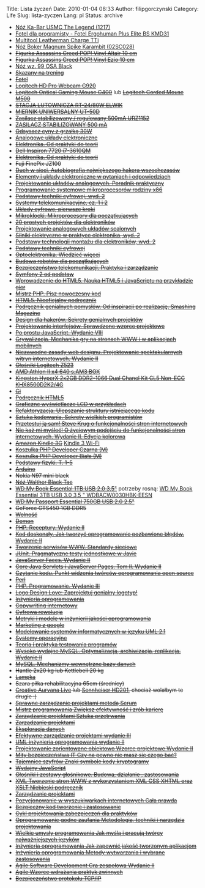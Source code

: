 Title: Lista życzeń
Date: 2010-01-04 08:33
Author: filipgorczynski
Category: Life
Slug: lista-zyczen
Lang: pl
Status: archive

-   [Nóż Ka-Bar USMC The Legend (1217)](https://www.militaria.pl/ka-bar/noz_ka-bar_usmc_the_legend_1217_p73096.xml)
-   [Fotel dla programisty - Fotel Ergohuman Plus Elite BS KMD31](https://www.centrumkrzesel.pl/fotel-ergohuman-plus-elite-bs-kmd31/3294/p)
-   [Multitool Leatherman Charge TTi](https://www.militaria.pl/leatherman/multitool_leatherman_charge_tti_830731_p4252.xml)
-   [Nóż Boker Magnum Spike Karambit (02SC028)](https://www.militaria.pl/boker/noz_boker_magnum_spike_karambit_02sc028_p78247.xml)
-   [~~Figurka Assassins Creed POP! Vinyl Altair 10 cm~~](https://www.ultima.pl/ct/gadzety/figurki/figurki-z-gier/figurka-assassins-creed-pop-vinyl-altair-10-cm)
-   [~~Figurka Assassins Creed POP! Vinyl Ezio 10 cm~~](https://www.ultima.pl/ct/gadzety/figurki/figurki-z-gier/figurka-assassins-creed-pop-vinyl-ezio-10-cm)
-   [Nóż wz. 99 OSA Black](https://www.militaria.pl/ml/noz_wz_99_osa_black_p3070.xml)
-   ~~[Skazany na trening](http://www.empik.com/skazany-na-trening-wade-paul,prod61081448,ksiazka-p)~~
-   ~~[Fotel](http://www.ikea.com/pl/pl/catalog/products/40103100/#/40103100)~~
-   ~~[Logitech HD Pro Webcam C920](http://www.logitech.com/pl-pl/product/hd-pro-webcam-c920?crid=34)~~
-   ~~[Logitech Optical Gaming Mouse G400](http://www.logitech.com/pl-pl/product/optical-gaming-mouse-g400?crid=7)~~ lub ~~[Logitech Corded Mouse M500](http://www.logitech.com/pl-pl/product/5743?crid=7)~~
-   ~~[STACJA LUTOWNICZA RT-24/80W ELWIK](http://sklep.avt.pl/p/pl/49278/stacja+lutownicza+rt-2480w+elwik.html)~~
-   ~~[MIERNIK UNIWERSALNY UT-50D](http://sklep.avt.pl/p/pl/482354/miernik+uniwersalny+ut-50d.html)~~
-   ~~[Zasilacz stabilizowany / regulowany 500mA URZ1152](http://www.ast-anteny.com.pl/zasilacz-stabilizowany-regulowany-500ma-urz1152-szt.html)~~
-   ~~[ZASILACZ STABILIZOWANY 500 mA](http://sklepafar.pl/produkt/zasilacz-stabilizowany-500-ma73)~~
-   ~~[Odsysacz cyny z grzałką 30W](http://electropark.pl/akcesoria-do-lutowania/1218-odsysacz-cyny-z-grzalka-30w--5901001218003.html)~~
-   ~~[Analogowe układy elektroniczne](http://www.btc.pl/index.php?ukey=product&productID=37539)~~
-   ~~[Elektronika. Od praktyki do teorii](http://helion.pl/ksiazki/elektronika-od-praktyki-do-teorii-charles-platt,eleodp.htm)~~
-   ~~[Dell Inspiron 7720 i7-3610QM](http://www.x-kom.pl/p/103497-notebook-laptop-17,3-dell-inspiron-7720-i7-3610qm-16gb-1281000-dvd-rw-1080p.html)~~
-   ~~[Elektronika. Od praktyki do teorii](http://helion.pl/ksiazki/elektronika-od-praktyki-do-teorii-charles-platt,eleodp.htm)~~
-   ~~Fuji FinePix JZ100~~
-   ~~[Duch w sieci. Autobiografia największego hakera wszechczasów](http://helion.pl/ksiazki/duch-w-sieci-autobiografia-najwiekszego-hakera-wszechczasow-kevin-mitnick-simon-william-l,duhsie.htm)~~
-   ~~[Elementy i układy elektroniczne w pytaniach i odpowiedziach](http://www.informatyczna.pl/index.php?strona,doc,pol,informat,82,0,44404,1,82,elementy_i_uklady_elektroniczne_w_pytaniach_i_odpowiedziach_,ant.html)~~
-   ~~[Projektowanie układów analogowych. Poradnik praktyczny](http://techniczna.net.pl/index.php?action=det&k=83-60233-04-7)~~
-   ~~[Programowanie systemowe mikroprocesorów rodziny x86](http://techniczna.net.pl/index.php?action=det&k=83-01-16383-9)~~
-   ~~[Podstawy techniki cyfrowej, wyd. 2](http://techniczna.net.pl/index.php?action=det&k=83-206-1390-6)~~
-   ~~[Systemy telekomunikacyjne, cz. 1 i 2](http://techniczna.net.pl/index.php?action=det&k=83-206-1272-1)~~
-   ~~[Układy cyfrowe, pierwsze kroki](http://www.informatyczna.pl/index.php?strona,doc,pol,informat,82,0,43479,1,82,uklady_cyfrowe,_pierwsze_kroki,ant.html)~~
-   ~~[Mikroklocki. Mikroprocesory dla początkujących](http://www.informatyczna.pl/index.php?strona,doc,pol,informat,82,0,45077,1,82,mikroklocki._mikroprocesory_dla_poczatkujacych_%3Cbr%3E%3C/br%3Ejezeli_chcesz_poznac_mikrokontrolery_od_postaw,_dobrze_sie_przy_tym_bawiac,_ta_ksiazka_jest_dla_ciebie!,ant.html)~~
-   ~~[20 prostych projektów dla elektroników](http://www.informatyczna.pl/index.php?strona,doc,pol,informat,82,0,45361,1,82,20_prostych_projektow_dla_elektronikow_,ant.html)~~
-   ~~[Projektowanie analogowych układów scalonych](http://www.informatyczna.pl/index.php?strona,doc,pol,informat,82,0,48031,1,82,projektowanie_analogowych_ukladow_scalonych,ant.html)~~
-   ~~[Silniki elektryczne w praktyce elektronika, wyd. 2](http://www.informatyczna.pl/index.php?strona,doc,pol,informat,82,0,48496,1,82,quot;silniki_elektryczne_w_praktyce_elektronika,_wyd._2,ant.html)~~
-   ~~[Podstawy technologii montażu dla elektroników, wyd. 2](http://www.informatyczna.pl/index.php?strona,doc,pol,informat,82,0,48520,1,82,podstawy_technologii_montazu_dla_elektronikow,_wyd._2,ant.html)~~
-   ~~[Podstawy techniki cyfrowej](http://www.informatyczna.pl/index.php?strona,doc,pol,informat,82,0,43566,1,82,podstawy_techniki_cyfrowej,ant.html)~~
-   ~~[Optoelektronika. Wiedzieć więcej](http://www.informatyczna.pl/index.php?strona,doc,pol,informat,82,0,43560,1,82,optoelektronika._wiedziec_wiecej,ant.html)~~
-   ~~[Budowa robotów dla początkujących](http://techniczna.net.pl/index.php?action=det&k=83-246-3436-1)~~
-   ~~[Bezpieczeństwo telekomunikacji. Praktyka i zarządzanie](http://techniczna.net.pl/index.php?action=det&k=83-206-1517-8)~~
-   ~~[Symfony 2 od podstaw](http://helion.pl/ksiazki/symfony-2-od-podstaw-wlodzimierz-gajda,symfo2.htm "Symfony 2 od podstaw")~~
-   ~~[Wprowadzenie do HTML5. Nauka HTML5 i JavaScriptu na przykładzie gier](http://helion.pl/ksiazki/wprowadzenie-do-html5-nauka-html5-i-javascriptu-na-przykladzie-gier-jeanine-meyer,whtmjs.htm "Wprowadzenie do HTML5. Nauka HTML5 i JavaScriptu na przykładzie gier")~~
-   ~~[Mistrz PHP. Pisz nowoczesny kod](http://helion.pl/ksiazki/mistrz-php-pisz-nowoczesny-kod-davey-shafik-lorna-mitchell-matthew-turland,misphp.htm "Mistrz PHP. Pisz nowoczesny kod")~~
-   ~~[HTML5. Nieoficjalny podręcznik](http://helion.pl/ksiazki/html5-nieoficjalny-podrecznik-matthew-macdonald,htm5np.htm "HTML5. Nieoficjalny podręcznik")~~
-   ~~[Podręcznik genialnych pomysłów. Od inspiracji po realizację. Smashing Magazine](http://helion.pl/ksiazki/podrecznik-genialnych-pomyslow-od-inspiracji-po-realizacje-smashing-magazine-cameron-chapman,pogepo.htm "Podręcznik genialnych pomysłów. Od inspiracji po realizację. Smashing Magazine")~~
-   ~~[Design dla hakerów. Sekrety genialnych projektów](http://helion.pl/ksiazki/design-dla-hakerow-sekrety-genialnych-projektow-david-kadavy,deshak.htm "Design dla hakerów. Sekrety genialnych projektów")~~
-   ~~[Projektowanie interfejsów. Sprawdzone wzorce projektowe](http://helion.pl/ksiazki/projektowanie-interfejsow-sprawdzone-wzorce-projektowe-jenifer-tidwell,projin.htm "Projektowanie interfejsów. Sprawdzone wzorce projektowe")~~
-   ~~[Po prostu JavaScript. Wydanie VIII](http://helion.pl/ksiazki/po-prostu-javascript-wydanie-viii-tom-negrino-dori-smith,ppjsc8.htm "Po prostu JavaScript. Wydanie VIII")~~
-   ~~[Grywalizacja. Mechanika gry na stronach WWW i w aplikacjach mobilnych](http://helion.pl/ksiazki/grywalizacja-mechanika-gry-na-stronach-www-i-w-aplikacjach-mobilnych-gabe-zichermann-christopher-cunningham,grymeg.htm "Grywalizacja. Mechanika gry na stronach WWW i w aplikacjach mobilnych")~~
-   ~~[Niezawodne zasady web designu. Projektowanie spektakularnych witryn internetowych. Wydanie II](http://helion.pl/ksiazki/niezawodne-zasady-web-designu-projektowanie-spektakularnych-witryn-internetowych-wydanie-ii-jason-beaird,niezaw.htm "Niezawodne zasady web designu. Projektowanie spektakularnych witryn internetowych. Wydanie II")~~
-   ~~[Głośniki Logitech Z523](http://www.logitech.com/pl-pl/speakers-audio/home-pc-speakers/devices/5861)~~
-   ~~[AMD Athlon II x4 640 s.AM3 BOX](http://www.proline.pl/?p=AMD+II+X4+640+AM3)~~
-   ~~[Kingston HyperX 2x2GB DDR2-1066 Dual Chanel Kit CL5 Non-ECC KHX8500D2K2/4G](http://www.proline.pl/?p=KHX8500D2K2%2F4G)~~
-   ~~[Gi](http://www.mantoshop.pl/product-pol-88-MANTO-3-0-BJJ-GI-czarne.html "Gi")~~
-   ~~[Podręcznik HTML5](http://helion.pl/ksiazki/podrecznik-html5-ten-fantastyczny-smashing-magazine-bill-sanders,tfanh5.htm)~~
-   ~~[Graficzne wyświetlacze LCD w przykładach](http://www.informatyczna.pl/index.php?strona,doc,pol,informat,7,0,45360,1,0,ant.html)~~
-   ~~[Refaktoryzacja. Ulepszanie struktury istniejącego kodu](http://helion.pl/ksiazki/refaktoryzacja-ulepszanie-struktury-istniejacego-kodu-martin-fowler-kent-beck-john-brant-william-opdyke-don-roberts,refuko.htm)~~
-   ~~[Sztuka kodowania. Sekrety wielkich programistów](http://helion.pl/ksiazki/sztuka-kodowania-sekrety-wielkich-programistow-peter-seibel,sztkod.htm)~~
-   ~~[Przetestuj ją sam! Steve Krug o funkcjonalności stron internetowych](http://helion.pl/ksiazki/przetestuj-ja-sam-steve-krug-o-funkcjonalnosci-stron-internetowych-steve-krug,przete.htm)~~
-   ~~[Nie każ mi myśleć! O życiowym podejściu do funkcjonalności stron internetowych. Wydanie II. Edycja kolorowa](http://helion.pl/ksiazki/nie-kaz-mi-myslec-o-zyciowym-podejsciu-do-funkcjonalnosci-stron-internetowych-wydanie-ii-edycja-kolorowa-steve-krug,nie2ek.htm)~~
-   ~~[Amazon Kindle 3G](http://www.amazon.com/Kindle-Wireless-Reader-3G-Wifi-Graphite/dp/B002FQJT3Q "Amazon Kindle 3G")~~ [Kindle 3 Wi-Fi](http://www.amazon.com/Kindle-Wireless-Reader-Wifi-Graphite/dp/B002Y27P3M/ref=sr_1_7?ie=UTF8&qid=1321129721&sr=8-7 "Kindle 3 wi-fi")
-   ~~[Koszulka PHP Developer Czarna (M)](http://kopruch.pl/product/PHP-Developer-(3),prog-04-M)~~
-   ~~[Koszulka PHP Developer Biała (M)](http://kopruch.pl/product/PHP-Developer-(4),prog-05)~~
-   ~~[Podstawy fizyki. T. 1-5](http://ksiegarnia.pwn.pl/produkt/4000/podstawy-fizyki-t-15.html)~~
-   ~~[Arduino](http://arduino.cc/)~~
-   ~~Nokia N97 mini black~~
-   ~~[Nóż Walther Black Tac](http://www.bron.pl/shopbron/product/NOZE-I-SCYZORYKI/Noze/Noz-WALTHER-Black-Tac/2755)~~
-   ~~[WD My Book Essential 1TB USB 2.0 3,5"](http://www.proline.pl/?p=WDBAAF0010HBK-EESN)~~ potrzeby rosną: [WD My Book Essential 3TB USB 3.0 3,5 " WDBACW0030HBK-EESN](http://www.proline.pl/?p=WDBACW0030HBK-EESN)
-   ~~[WD My Passport Essential 750GB USB 2.0 2,5"](http://www.proline.pl/?p=WDBABM7500ABK-EESN)~~
-   ~~GeForce GTS450 1GB DDR5~~
-   ~~[Wolność](http://eksiegarnia.pl/index.php?s=karta&id=100435683)~~
-   ~~[Demon](http://eksiegarnia.pl/index.php?s=karta&id=100436961)~~
-   ~~[PHP. Receptury. Wydanie II](http://helion.pl/ksiazki/php_receptury_wydanie_ii_adam_trachtenberg_david_sklar,phpre2.htm)~~
-   ~~[Kod doskonały. Jak tworzyć oprogramowanie pozbawione błędów. Wydanie II](http://helion.pl/ksiazki/kod_doskonaly_jak_tworzyc_oprogramowanie_pozbawione_bledow_wydanie_ii_steve_mcconnell,koddos.htm)~~
-   ~~[Tworzenie serwisów WWW. Standardy sieciowe](http://helion.pl/ksiazki/tworzenie_serwisow_www_standardy_sieciowe_john_allsopp,tswwws.htm)~~
-   ~~[JUnit. Pragmatyczne testy jednostkowe w Javie](http://helion.pl/ksiazki/junit_pragmatyczne_testy_jednostkowe_w_javie_andy_hunt_dave_thomas,junit.htm)~~
-   ~~[JavaServer Faces. Wydanie II](http://helion.pl/ksiazki/javaserver_faces_wydanie_ii_david_geary_cay_s_horstmann,javfac.htm)~~
-   ~~[Core Java Servlets i JavaServer Pages. Tom II. Wydanie II](http://helion.pl/ksiazki/core_java_servlets_i_javaserver_pages_tom_ii_wydanie_ii_marty_hall_larry_brown_yaakov_chaikin,jsp2w2.htm)~~
-   ~~[Czytanie kodu. Punkt widzenia twórców oprogramowania open source](http://helion.pl/ksiazki/czytanie_kodu_punkt_widzenia_tworcow_oprogramowania_open_source_diomidis_spinellis,czytko.htm)~~
-   ~~[Perl](http://helion.pl/ksiazki/perl_reuven_m_lerner,perlcr.htm)~~
-   ~~[PHP. Programowanie. Wydanie III](http://helion.pl/ksiazki/php_programowanie_wydanie_iii_leon_atkinson_zeev_suraski,phpro3.htm)~~
-   ~~[Logo Design Love: Zaprojektuj genialny logotyp!](http://helion.pl/ksiazki/logo_design_love_zaprojektuj_genialny_logotyp_david_airey,loglov.htm)~~
-   ~~[Inżynieria oprogramowania](http://ksiegarnia.pwn.pl/produkt/34790/inzynieria-oprogramowania.html)~~
-   ~~[Copywriting internetowy](http://ksiegarnia.pwn.pl/produkt/73164/copywriting-internetowy.html)~~
-   ~~[Cyfrowa rewolucja](http://ksiegarnia.pwn.pl/produkt/7047/cyfrowa-rewolucja.html)~~
-   ~~[Metryki i modele w inżynierii jakości oprogramowania](http://ksiegarnia.pwn.pl/produkt/4950/metryki-i-modele-w-inzynierii-jakosci-oprogramowania.html)~~
-   ~~[Marketing z google](http://ksiegarnia.pwn.pl/produkt/6429/marketing-z-google.html)~~
-   ~~[Modelowanie systemów informatycznych w języku UML 2.1](http://ksiegarnia.pwn.pl/produkt/6633/modelowanie-systemow-informatycznych-w-jezyku-uml-21.html)~~
-   ~~[Systemy operacyjne](http://ksiegarnia.pwn.pl/produkt/6128/systemy-operacyjne.html)~~
-   ~~[Teoria i praktyka testowania programów](http://ksiegarnia.pwn.pl/produkt/4776/teoria-i-praktyka-testowania-programow.html)~~
-   ~~[Wysoko wydajne MySQL. Optymalizacja, archiwizacja, replikacja. Wydanie II](http://helion.pl/ksiazki/wysoko_wydajne_mysql_optymalizacja_archiwizacja_replikacja_wydanie_ii_baron_schwartz_peter_zaitsev_vadim_tkachenko_jeremy_d_zawodny_arjen_lentz_derek_j_balling,wydmsq.htm)~~
-   ~~[MySQL. Mechanizmy wewnętrzne bazy danych](http://helion.pl/ksiazki/mysql_mechanizmy_wewnetrzne_bazy_danych_sasha_pachev,msqlme.htm)~~
-   ~~Hantle 2x20 kg lub Kettlebell 20 kg~~
-   ~~[Lampka](http://www.ikea.com/pl/pl/catalog/products/40079195)~~
-   ~~Szara piłka rehabilitacyjna 65cm (średnicy)~~
-   ~~[Creative Aurvana Live](http://pl.store.creative.com/products/product.aspx?catid=437&pid=17088) lub [Sennheiser HD201](http://www.sennheiser.com.pl/index.php5?theme=pricelist&task=print_product&product_id=670 "Sennheiser HD201"), chociaż wolałbym te drugie :)~~
-   ~~[Sprawne zarządzanie projektami metodą Scrum](http://komputeks.pl/product_info.php/products_id/1878)~~
-   ~~[Mistrz programowania Zwiększ efektywność i zrób karierę](http://komputeks.pl/product_info.php/products_id/4842)~~
-   ~~[Zarządzanie projektami Sztuka przetrwania](http://komputeks.pl/product_info.php/products_id/5268)~~
-   ~~[Zarządzanie projektami](http://komputeks.pl/product_info.php/products_id/5223)~~
-   ~~[Eksploracja danych](http://komputeks.pl/product_info.php/products_id/1877)~~
-   ~~[Efektywne zarządzanie projektami wydanie III](http://komputeks.pl/product_info.php/products_id/1883)~~
-   ~~[UML inżynieria oprogramowania wydanie II](http://komputeks.pl/product_info.php/products_id/2821)~~
-   ~~[Projektowanie zorientowane obiektowo Wzorce projektowe Wydanie II](http://komputeks.pl/product_info.php/products_id/3772)~~
-   ~~[Mity bezpieczeństwa IT Czy na pewno nie masz się czego bać?](http://komputeks.pl/product_info.php/products_id/4827)~~
-   ~~[Tajemnice szyfrów Znaki symbole kody kryptogramy](http://komputeks.pl/product_info.php/products_id/4005)~~
-   ~~[Wydajny JavaScript](http://komputeks.pl/product_info.php/products_id/4984)~~
-   ~~[Głośniki i zestawy głośnikowe. Budowa, działanie , zastosowania](http://www.informatyczna.pl/index.php?strona,doc,pol,informat,82,0,43310,1,82,glosniki_i_zestawy_glosnikowe._budowa,_dzialanie_,_zastosowania,ant.html)~~
-   ~~[XML Tworzenie stron WWW z wykorzystaniem XML CSS XHTML oraz XSLT Niebieski podręcznik](http://komputeks.pl/product_info.php/products_id/4376)~~
-   ~~[Zarządzanie projektami](http://komputeks.pl/product_info.php/products_id/5269)~~
-   ~~[Pozycjonowanie w wyszukiwarkach internetowych Cała prawda](http://komputeks.pl/product_info.php/products_id/4918)~~
-   ~~[Bezpieczny kod tworzenie i zastosowanie](http://komputeks.pl/product_info.php/products_id/791)~~
-   ~~[Cykl projektowania zabezpieczeń dla praktyków](http://komputeks.pl/product_info.php/products_id/2556)~~
-   ~~[Oprogramowanie godne zaufania Metodologia, techniki i narzędzia projektowania](http://komputeks.pl/product_info.php/products_id/1615)~~
-   ~~[Wielkie umysły programowania Jak myślą i pracują twórcy najważniejszych języków](http://komputeks.pl/product_info.php/products_id/4793)~~
-   ~~[Inżynieria oprogramowania Jak zapewnić jakość tworzonym aplikacjom](http://komputeks.pl/product_info.php/products_id/3934)~~
-   ~~[Inżynieria oprogramowania Metody wytwarzania i wybrane zastosowania](http://komputeks.pl/product_info.php/products_id/1731)~~
-   ~~[Agile Software Development Gra zespołowa Wydanie II](http://komputeks.pl/product_info.php/products_id/1112)~~
-   ~~[Agile Wzorce wdrażania praktyk zwinnych](http://komputeks.pl/product_info.php/products_id/4565)~~
-   ~~[Bezpieczeństwo protokołu TCP/IP](http://ksiegarnia.pwn.pl/produkt/5081/bezpieczenstwo-protokolu-tcpip.html)~~
